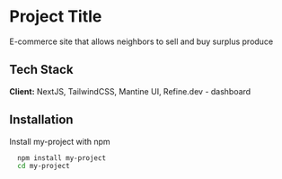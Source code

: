 
# Project Title

E-commerce site that allows neighbors to sell and buy surplus produce


## Tech Stack

**Client:** NextJS, TailwindCSS, Mantine UI, Refine.dev - dashboard


## Installation

Install my-project with npm

```bash
  npm install my-project
  cd my-project
```
